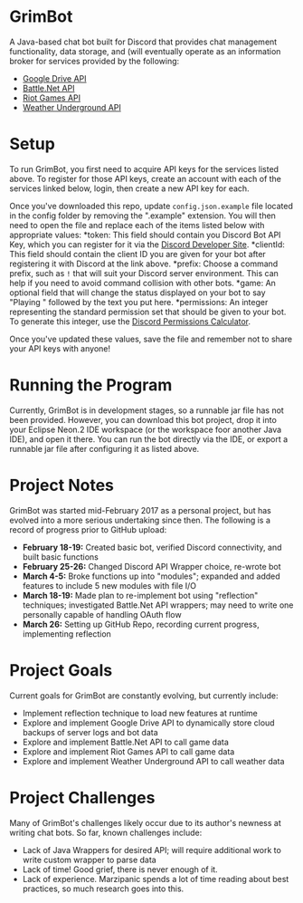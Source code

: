 # GrimBot
A Java-based chat bot built for Discord that provides chat management functionality, data storage, and (will eventually operate as an information broker for services provided by the following:
* [Google Drive API](https://developers.google.com/drive/)
* [Battle.Net API](https://dev.battle.net/)
* [Riot Games API](https://developer.riotgames.com/)
* [Weather Underground API](https://www.wunderground.com/weather/api/)

# Setup
To run GrimBot, you first need to acquire API keys for the services listed above. To register for those API keys, create an account with each of the services linked below, login, then create a new API key for each.

Once you've downloaded this repo, update `config.json.example` file located in the config folder by removing the ".example" extension. You will then need to open the file and replace each of the items listed below with appropriate values:
*token: This field should contain you Discord Bot API Key, which you can register for it via the [Discord Developer Site](https://discordapp.com/login?redirect_to=/developers/applications/me).
*clientId: This field should contain the client ID you are given for your bot after registering it with Discord at the link above.
*prefix:  Choose a command prefix, such as `!` that will suit your Discord server environment. This can help if you need to avoid command collision with other bots.
*game: An optional field that will change the status displayed on your bot to say "Playing " followed by the text you put here.
*permissions: An integer representing the standard permission set that should be given to your bot. To generate this integer, use the [Discord Permissions Calculator](https://discordapi.com/permissions.html).

Once you've updated these values, save the file and remember not to share your API keys with anyone!

# Running the Program
Currently, GrimBot is in development stages, so a runnable jar file has not been provided. However, you can download this bot project, drop it into your Eclipse Neon.2 IDE workspace (or the workspace foor another Java IDE), and open it there. You can run the bot directly via the IDE, or export a runnable jar file after configuring it as listed above.

# Project Notes
GrimBot was started mid-February 2017 as a personal project, but has evolved into a more serious undertaking since then. The following is a record of progress prior to GitHub upload:
* **February 18-19:** Created basic bot, verified Discord connectivity, and built basic functions
* **February 25-26:** Changed Discord API Wrapper choice, re-wrote bot
* **March 4-5:** Broke functions up into "modules"; expanded and added features to include 5 new modules with file I/O
* **March 18-19:** Made plan to re-implement bot using "reflection" techniques; investigated Battle.Net API wrappers; may need to write one personally capable of handling OAuth flow
* **March 26:** Setting up GitHub Repo, recording current progress, implementing reflection

# Project Goals
Current goals for GrimBot are constantly evolving, but currently include:
* Implement reflection technique to load new features at runtime
* Explore and implement Google Drive API to dynamically store cloud backups of server logs and bot data
* Explore and implement Battle.Net API to call game data
* Explore and implement Riot Games API to call game data
* Explore and implement Weather Underground API to call weather data

# Project Challenges
Many of GrimBot's challenges likely occur due to its author's newness at writing chat bots. So far, known challenges include:
* Lack of Java Wrappers for desired API; will require additional work to write custom wrapper to parse data
* Lack of time! Good grief, there is never enough of it.
* Lack of experience. Marzipanic spends a lot of time reading about best practices, so much research goes into this.

